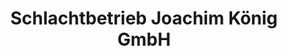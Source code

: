 ---
title: "Schlachtbetrieb Joachim König GmbH"
url: /beelitz/schlachtbetrieb-joachim-koenig-gmbh/
shop: Metzgerei
---